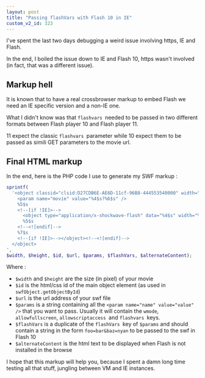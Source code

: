 ```yaml
---
layout: post
title: "Passing flashVars with Flash 10 in IE"
custom_v2_id: 323
---
```


I've spent the last two days debugging a weird issue involving https, IE and
Flash.

In the end, I boiled the issue down to IE and Flash 10, https wasn't involved
(in fact, that was a different issue).

## Markup hell

It is known that to have a real crossbrowser markup to embed Flash we need an
IE specific version and a non-IE one.

What I didn't know was that `flashvars `needed to be passed in two different
formats between Flash player 10 and Flash player 11.

11 expect the classic `flashvars `parameter while 10 expect them to be passed
as simili GET parameters to the movie url.

## Final HTML markup

In the end, here is the PHP code I use to generate my SWF markup :

    
```php
sprintf(  
  '<object classid="clsid:D27CDB6E-AE6D-11cf-96B8-444553540000" width="%1$s" height="%2$s" id="%3$s">  
    <param name="movie" value="%4$s?%6$s" />  
    %5$s  
    <!--[if !IE]>-->  
      <object type="application/x-shockwave-flash" data="%4$s" width="%1$s" height="%2$s">  
      %5$s  
    <!--<![endif]-->  
    %7$s  
    <!--[if !IE]>--></object><!--<![endif]-->  
  </object>  
',  
$width, $height, $id, $url, $params, $flashVars, $alternateContent);
```

Where :

  * `$width` and `$height` are the size (in pixel) of your movie
  * `$id` is the html/css id of the main object element (as used in `swfObject.getObjectById`)
  * `$url` is the url address of your swf file
  * `$params` is a string containing all the `<param name="name" value="value" />` that you want to pass. Usually it will contain the `wmode`, `allowfullscreen`, `allowscriptaccess `and `flashvars `keys.
  * `$flashVars` is a duplicate of the `flashVars `key of `$params` and should contain a string in the form `foo=bar&baz=nyan` to be passed to the swf in Flash 10
  * `$alternateContent` is the html text to be displayed when Flash is not installed in the browse

I hope that this markup will help you, because I spent a damn long time
testing all that stuff, jungling between VM and IE instances.

